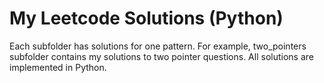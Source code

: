# My Leetcode Solutions (Python)

Each subfolder has solutions for one pattern. For example, two_pointers subfolder contains my solutions to two pointer questions. All solutions are implemented in Python.
